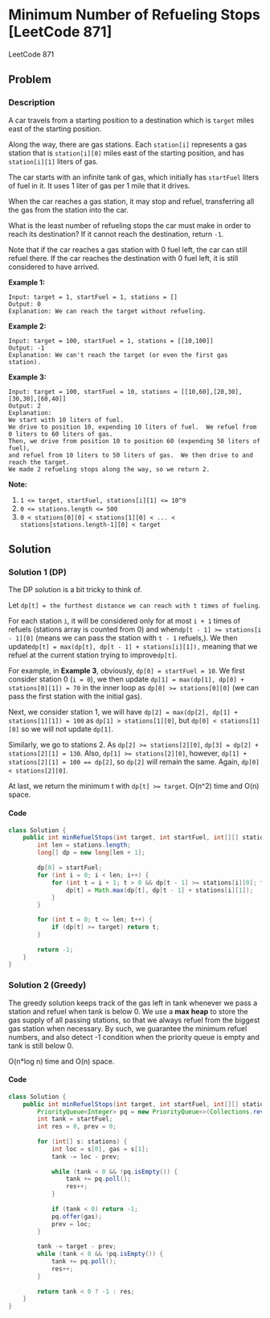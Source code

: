 # Minimum Number of Refueling Stops \[LeetCode 871\]

LeetCode 871

## Problem

### Description

A car travels from a starting position to a destination which is `target` miles east of the starting position.

Along the way, there are gas stations.  Each `station[i]` represents a gas station that is `station[i][0]` miles east of the starting position, and has `station[i][1]` liters of gas.

The car starts with an infinite tank of gas, which initially has `startFuel` liters of fuel in it.  It uses 1 liter of gas per 1 mile that it drives.

When the car reaches a gas station, it may stop and refuel, transferring all the gas from the station into the car.

What is the least number of refueling stops the car must make in order to reach its destination?  If it cannot reach the destination, return `-1`.

Note that if the car reaches a gas station with 0 fuel left, the car can still refuel there.  If the car reaches the destination with 0 fuel left, it is still considered to have arrived.

**Example 1:**

```text
Input: target = 1, startFuel = 1, stations = []
Output: 0
Explanation: We can reach the target without refueling.
```

**Example 2:**

```text
Input: target = 100, startFuel = 1, stations = [[10,100]]
Output: -1
Explanation: We can't reach the target (or even the first gas station).
```

**Example 3:**

```text
Input: target = 100, startFuel = 10, stations = [[10,60],[20,30],[30,30],[60,40]]
Output: 2
Explanation: 
We start with 10 liters of fuel.
We drive to position 10, expending 10 liters of fuel.  We refuel from 0 liters to 60 liters of gas.
Then, we drive from position 10 to position 60 (expending 50 liters of fuel),
and refuel from 10 liters to 50 liters of gas.  We then drive to and reach the target.
We made 2 refueling stops along the way, so we return 2.
```

**Note:**

1. `1 <= target, startFuel, stations[i][1] <= 10^9`
2. `0 <= stations.length <= 500`
3. `0 < stations[0][0] < stations[1][0] < ... < stations[stations.length-1][0] < target`

## Solution

### Solution 1 \(DP\)

The DP solution is a bit tricky to think of. 

Let `dp[t] = the furthest distance we can reach with t times of fueling`. 

For each station `i`, it will be considered only for at most `i + 1` times of refuels \(stations array is counted from 0\) and when`dp[t - 1] >= stations[i - 1][0]` \(means we can pass the station with `t - 1` refuels,\). We then update`dp[t] = max(dp[t], dp[t - 1] + stations[i][1]),` meaning that we refuel at the current station trying to improve`dp[t]`.

For example, in **Example 3**, obviously, `dp[0] = startFuel = 10`. We first consider station 0 \(`i = 0`\), we then update `dp[1] = max(dp[1], dp[0] + stations[0][1]) = 70` in the inner loop as `dp[0] >= stations[0][0]` \(we can pass the first station with the initial gas\). 

Next, we consider station 1, we will have `dp[2] = max(dp[2], dp[1] + stations[1][1]) = 100` as `dp[1] > stations[1][0]`, but `dp[0] < stations[1][0]` so we will not update `dp[1]`.

Similarly, we go to stations 2. As `dp[2] >= stations[2][0]`, `dp[3] = dp[2] + stations[2][1] = 130`. Also, `dp[1] >= stations[2][0]`, however, `dp[1] + stations[2][1] = 100 == dp[2]`, so `dp[2]` will remain the same. Again, `dp[0] < stations[2][0]`.

At last, we return the minimum t with `dp[t] >= target`. O\(n^2\) time and O\(n\) space.

#### Code

```java
class Solution {
    public int minRefuelStops(int target, int startFuel, int[][] stations) {
        int len = stations.length;
        long[] dp = new long[len + 1];
        
        dp[0] = startFuel;
        for (int i = 0; i < len; i++) {
            for (int t = i + 1; t > 0 && dp[t - 1] >= stations[i][0]; t--) {
                dp[t] = Math.max(dp[t], dp[t - 1] + stations[i][1]);
            }
        }

        for (int t = 0; t <= len; t++) {
            if (dp[t] >= target) return t;
        }
        
        return -1;
    }
}
```

### Solution 2 \(Greedy\)

The greedy solution keeps track of the gas left in tank whenever we pass a station and refuel when tank is below 0. We use a **max heap** to store the gas supply of all passing stations, so that we always refuel from the biggest gas station when necessary. By such, we guarantee the minimum refuel numbers, and also detect -1 condition when the priority queue is empty and tank is still below 0.

O\(n\*log n\) time and O\(n\) space.

#### Code

```java
class Solution {
    public int minRefuelStops(int target, int startFuel, int[][] stations) {
        PriorityQueue<Integer> pq = new PriorityQueue<>(Collections.reverseOrder());
        int tank = startFuel;
        int res = 0, prev = 0;
        
        for (int[] s: stations) {
            int loc = s[0], gas = s[1];
            tank -= loc - prev;
            
            while (tank < 0 && !pq.isEmpty()) {
                tank += pq.poll();
                res++;
            }
            
            if (tank < 0) return -1;
            pq.offer(gas);
            prev = loc;
        }
        
        tank -= target - prev;
        while (tank < 0 && !pq.isEmpty()) {
            tank += pq.poll();
            res++;
        }
        
        return tank < 0 ? -1 : res;
    }
}
```

